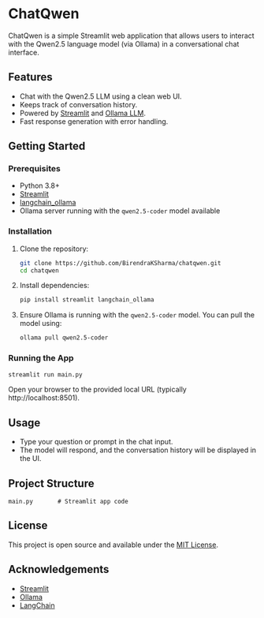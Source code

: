 # ChatQwen

ChatQwen is a simple Streamlit web application that allows users to interact with the Qwen2.5 language model (via Ollama) in a conversational chat interface.

## Features

- Chat with the Qwen2.5 LLM using a clean web UI.
- Keeps track of conversation history.
- Powered by [Streamlit](https://streamlit.io/) and [Ollama LLM](https://ollama.com/).
- Fast response generation with error handling.

## Getting Started

### Prerequisites

- Python 3.8+
- [Streamlit](https://streamlit.io/)
- [langchain_ollama](https://python.langchain.com/docs/integrations/llms/ollama)
- Ollama server running with the `qwen2.5-coder` model available

### Installation

1. Clone the repository:

   ```bash
   git clone https://github.com/BirendraKSharma/chatqwen.git
   cd chatqwen
   ```

2. Install dependencies:

   ```bash
   pip install streamlit langchain_ollama
   ```

3. Ensure Ollama is running with the `qwen2.5-coder` model. You can pull the model using:

   ```bash
   ollama pull qwen2.5-coder
   ```

### Running the App

```bash
streamlit run main.py
```

Open your browser to the provided local URL (typically http://localhost:8501).

## Usage

- Type your question or prompt in the chat input.
- The model will respond, and the conversation history will be displayed in the UI.

## Project Structure

```
main.py       # Streamlit app code
```

## License

This project is open source and available under the [MIT License](LICENSE).

## Acknowledgements

- [Streamlit](https://streamlit.io/)
- [Ollama](https://ollama.com/)
- [LangChain](https://www.langchain.com/)